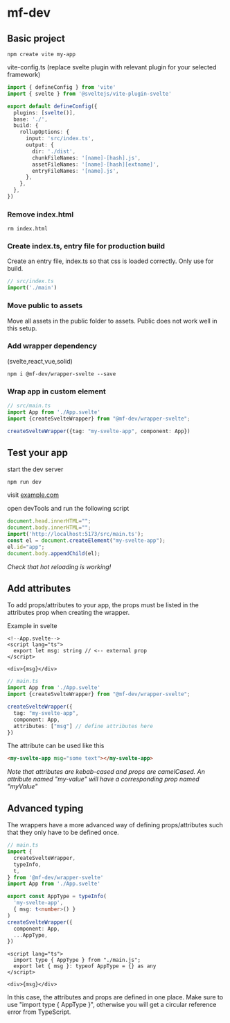 # mf-dev

## Basic project
```shell
npm create vite my-app
```

vite-config.ts (replace svelte plugin with relevant plugin for your selected framework)
```typescript
import { defineConfig } from 'vite'
import { svelte } from '@sveltejs/vite-plugin-svelte'

export default defineConfig({
  plugins: [svelte()],
  base: './',
  build: {
    rollupOptions: {
      input: 'src/index.ts',
      output: {
        dir: './dist',
        chunkFileNames: '[name]-[hash].js',
        assetFileNames: '[name]-[hash][extname]',
        entryFileNames: '[name].js',
      },
    },
  },
})
```

### Remove index.html
```shell
rm index.html
```

### Create index.ts, entry file for production build
Create an entry file, index.ts so that css is loaded correctly. Only use for build.
```typescript
// src/index.ts
import('./main')
```

### Move public to assets
Move all assets in the public folder to assets. Public does not work well in this setup. 

### Add wrapper dependency
(svelte,react,vue,solid)
```shell
npm i @mf-dev/wrapper-svelte --save
```

### Wrap app in custom element
```typescript
// src/main.ts
import App from './App.svelte'
import {createSvelteWrapper} from "@mf-dev/wrapper-svelte";

createSvelteWrapper({tag: "my-svelte-app", component: App})

```

## Test your app
start the dev server
```shell
npm run dev
```

visit [example.com](https://example.com)

open devTools and run the following script
```javascript
document.head.innerHTML=""; 
document.body.innerHTML="";
import('http://localhost:5173/src/main.ts');
const el = document.createElement("my-svelte-app");
el.id="app";
document.body.appendChild(el);
```

*Check that hot reloading is working!*

## Add attributes
To add props/attributes to your app, the props must be listed in the attributes prop when creating the wrapper. 

Example in svelte
```sveltehtml
<!--App.svelte-->
<script lang="ts">
  export let msg: string // <-- external prop
</script>

<div>{msg}</div>
```

```typescript
// main.ts
import App from './App.svelte'
import {createSvelteWrapper} from "@mf-dev/wrapper-svelte";

createSvelteWrapper({
  tag: "my-svelte-app",
  component: App,
  attributes: ["msg"] // define attributes here
})
```

The attribute can be used like this
```html
<my-svelte-app msg="some text"></my-svelte-app>
```

*Note that attributes are kebab-cased and props are camelCased. An attribute named "my-value" will have a corresponding prop named "myValue"*

## Advanced typing
The wrappers have a more advanced way of defining props/attributes such that they only have to be defined once. 

```typescript
// main.ts
import {
  createSvelteWrapper,
  typeInfo,
  t,
} from '@mf-dev/wrapper-svelte'
import App from './App.svelte'

export const AppType = typeInfo(
  'my-svelte-app',
  { msg: t<number>() }
)
createSvelteWrapper({
  component: App,
  ...AppType,
})
```

```sveltehtml
<script lang="ts">
  import type { AppType } from "./main.js";
  export let { msg }: typeof AppType = {} as any
</script>

<div>{msg}</div>
```

In this case, the attributes and props are defined in one place. Make sure to use "import type { AppType }", otherwise you will get a circular reference error from TypeScript.